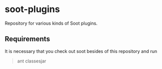 soot-plugins
============

Repository for various kinds of Soot plugins. 

Requirements
------------
It is necessary that you check out soot besides of this repository and run

> ant classesjar

